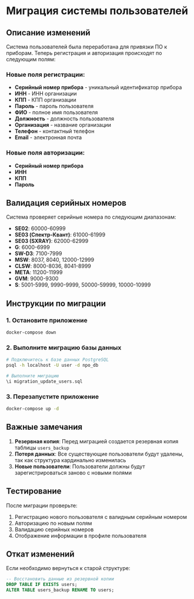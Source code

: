 # Миграция системы пользователей

## Описание изменений

Система пользователей была переработана для привязки ПО к приборам. Теперь регистрация и авторизация происходят по следующим полям:

### Новые поля регистрации:
- **Серийный номер прибора** - уникальный идентификатор прибора
- **ИНН** - ИНН организации
- **КПП** - КПП организации  
- **Пароль** - пароль пользователя
- **ФИО** - полное имя пользователя
- **Должность** - должность пользователя
- **Организация** - название организации
- **Телефон** - контактный телефон
- **Email** - электронная почта

### Новые поля авторизации:
- **Серийный номер прибора**
- **ИНН**
- **КПП**
- **Пароль**

## Валидация серийных номеров

Система проверяет серийные номера по следующим диапазонам:

- **SE02**: 60000-60999
- **SE03 (Спектр-Квант)**: 61000-61999
- **SE03 (SXRAY)**: 62000-62999
- **G**: 6000-6999
- **SW-D3**: 7100-7999
- **MSW**: 8037, 8040, 12000-12999
- **CLSW**: 8000-8036, 8041-8999
- **META**: 11200-11999
- **GVM**: 9000-9300
- **S**: 5001-5999, 9990-9999, 50000-59999, 10000-10999

## Инструкции по миграции

### 1. Остановите приложение
```bash
docker-compose down
```

### 2. Выполните миграцию базы данных
```bash
# Подключитесь к базе данных PostgreSQL
psql -h localhost -U user -d npo_db

# Выполните миграцию
\i migration_update_users.sql
```

### 3. Перезапустите приложение
```bash
docker-compose up -d
```

## Важные замечания

1. **Резервная копия**: Перед миграцией создается резервная копия таблицы `users_backup`
2. **Потеря данных**: Все существующие пользователи будут удалены, так как структура кардинально изменилась
3. **Новые пользователи**: Пользователи должны будут зарегистрироваться заново с новыми полями

## Тестирование

После миграции проверьте:

1. Регистрацию нового пользователя с валидным серийным номером
2. Авторизацию по новым полям
3. Валидацию серийных номеров
4. Отображение информации в профиле пользователя

## Откат изменений

Если необходимо вернуться к старой структуре:

```sql
-- Восстановить данные из резервной копии
DROP TABLE IF EXISTS users;
ALTER TABLE users_backup RENAME TO users;
```
